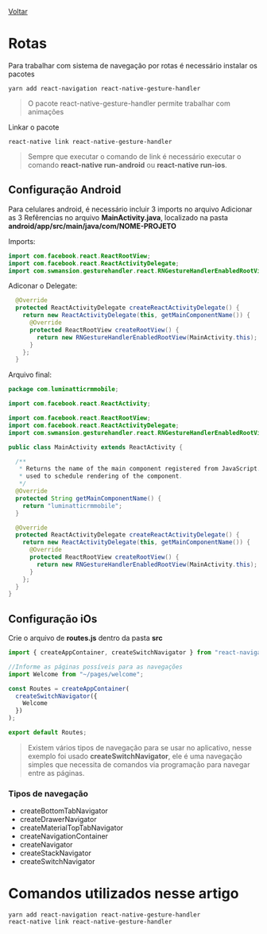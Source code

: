 [Voltar](/Readme.md)

# Rotas

Para trabalhar com sistema de navegação por rotas é necessário instalar os pacotes

```
yarn add react-navigation react-native-gesture-handler
```

> O pacote react-native-gesture-handler permite trabalhar com animações

Linkar o pacote

```
react-native link react-native-gesture-handler
```

> Sempre que executar o comando de link é necessário executar o comando **react-native run-android** ou **react-native run-ios**.

## Configuração Android

Para celulares android, é necessário incluir 3 imports no arquivo Adicionar as 3 Refêrencias no arquivo **MainActivity.java**, localizado na pasta **android/app/src/main/java/com/NOME-PROJETO**

Imports:

```java
import com.facebook.react.ReactRootView;
import com.facebook.react.ReactActivityDelegate;
import com.swmansion.gesturehandler.react.RNGestureHandlerEnabledRootView;
```

Adiconar o Delegate:

```java
  @Override
  protected ReactActivityDelegate createReactActivityDelegate() {
    return new ReactActivityDelegate(this, getMainComponentName()) {
      @Override
      protected ReactRootView createRootView() {
        return new RNGestureHandlerEnabledRootView(MainActivity.this);
      }
    };
  }
```

Arquivo final:

```java
package com.luminatticrmmobile;

import com.facebook.react.ReactActivity;

import com.facebook.react.ReactRootView;
import com.facebook.react.ReactActivityDelegate;
import com.swmansion.gesturehandler.react.RNGestureHandlerEnabledRootView;

public class MainActivity extends ReactActivity {

  /**
   * Returns the name of the main component registered from JavaScript. This is
   * used to schedule rendering of the component.
   */
  @Override
  protected String getMainComponentName() {
    return "luminatticrmmobile";
  }

  @Override
  protected ReactActivityDelegate createReactActivityDelegate() {
    return new ReactActivityDelegate(this, getMainComponentName()) {
      @Override
      protected ReactRootView createRootView() {
        return new RNGestureHandlerEnabledRootView(MainActivity.this);
      }
    };
  }
}

```

## Configuração iOs

Crie o arquivo de **routes.js** dentro da pasta **src**

```js
import { createAppContainer, createSwitchNavigator } from "react-navigation";

//Informe as páginas possíveis para as navegações
import Welcome from "~/pages/welcome";

const Routes = createAppContainer(
  createSwitchNavigator({
    Welcome
  })
);

export default Routes;
```

> Existem vários tipos de navegação para se usar no aplicativo, nesse exemplo foi usado **createSwitchNavigator**, ele é uma navegação simples que necessita de comandos via programação para navegar entre as páginas.

### Tipos de navegação

- createBottomTabNavigator
- createDrawerNavigator
- createMaterialTopTabNavigator
- createNavigationContainer
- createNavigator
- createStackNavigator
- createSwitchNavigator

# Comandos utilizados nesse artigo

```
yarn add react-navigation react-native-gesture-handler
react-native link react-native-gesture-handler
```
